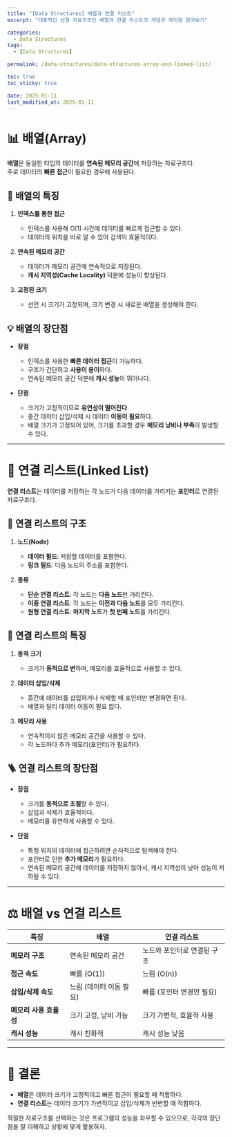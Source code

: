 ```yaml
---
title: "[Data Structures] 배열과 연결 리스트"
excerpt: "대표적인 선형 자료구조인 배열과 연결 리스트의 개념과 차이점 알아보기"

categories:
  - Data Structures
tags:
  - [Data Structures]

permalink: /data-structures/data-structures-array-and-linked-list/

toc: true
toc_sticky: true

date: 2025-01-11
last_modified_at: 2025-01-11
---
```


# 📊 배열(Array)

**배열**은 동일한 타입의 데이터를 **연속된 메모리 공간**에 저장하는 자료구조다.  
주로 데이터의 **빠른 접근**이 필요한 경우에 사용된다.

## 📂 배열의 특징

1. **인덱스를 통한 접근**

   - 인덱스를 사용해 O(1) 시간에 데이터를 빠르게 접근할 수 있다.
   - 데이터의 위치를 바로 알 수 있어 검색이 효율적이다.

2. **연속된 메모리 공간**

   - 데이터가 메모리 공간에 연속적으로 저장된다.
   - **캐시 지역성(Cache Locality)** 덕분에 성능이 향상된다.

3. **고정된 크기**
   - 선언 시 크기가 고정되며, 크기 변경 시 새로운 배열을 생성해야 한다.

## 💡 배열의 장단점

- **장점**

  - 인덱스를 사용한 **빠른 데이터 접근**이 가능하다.
  - 구조가 간단하고 **사용이 용이**하다.
  - 연속된 메모리 공간 덕분에 **캐시 성능**이 뛰어나다.

- **단점**

  - 크기가 고정적이므로 **유연성이 떨어진다**.
  - 중간 데이터 삽입/삭제 시 데이터 **이동이 필요**하다.
  - 배열 크기가 고정되어 있어, 크기를 초과할 경우 **메모리 낭비나 부족**이 발생할 수 있다.

---

# 🔗 연결 리스트(Linked List)

**연결 리스트**는 데이터를 저장하는 각 노드가 다음 데이터를 가리키는 **포인터**로 연결된 자료구조다.

## 🧬 연결 리스트의 구조

1. **노드(Node)**

   - **데이터 필드**: 저장할 데이터를 포함한다.
   - **링크 필드**: 다음 노드의 주소를 포함한다.

2. **종류**
   - **단순 연결 리스트**: 각 노드는 **다음 노드**만 가리킨다.
   - **이중 연결 리스트**: 각 노드는 **이전과 다음 노드**를 모두 가리킨다.
   - **원형 연결 리스트**: **마지막 노드**가 **첫 번째 노드**를 가리킨다.

## 🧵 연결 리스트의 특징

1. **동적 크기**

   - 크기가 **동적으로 변**하며, 메모리를 효율적으로 사용할 수 있다.

2. **데이터 삽입/삭제**

   - 중간에 데이터를 삽입하거나 삭제할 때 포인터만 변경하면 된다.
   - 배열과 달리 데이터 이동이 필요 없다.

3. **메모리 사용**
   - 연속적이지 않은 메모리 공간을 사용할 수 있다.
   - 각 노드마다 추가 메모리(포인터)가 필요하다.

## 🪜 연결 리스트의 장단점

- **장점**

  - 크기를 **동적으로 조절**할 수 있다.
  - 삽입과 삭제가 효율적이다.
  - 메모리를 유연하게 사용할 수 있다.

- **단점**

  - 특정 위치의 데이터에 접근하려면 순차적으로 탐색해야 한다.
  - 포인터로 인한 **추가 메모리**가 필요하다.
  - 연속된 메모리 공간에 데이터를 저장하지 않아서, 캐시 지역성이 낮아 성능이 저하될 수 있다.

---

# ⚖️ 배열 vs 연결 리스트

| 특징                   | 배열                    | 연결 리스트                 |
| ---------------------- | ----------------------- | --------------------------- |
| **메모리 구조**        | 연속된 메모리 공간      | 노드와 포인터로 연결된 구조 |
| **접근 속도**          | 빠름 (O(1))             | 느림 (O(n))                 |
| **삽입/삭제 속도**     | 느림 (데이터 이동 필요) | 빠름 (포인터 변경만 필요)   |
| **메모리 사용 효율성** | 크기 고정, 낭비 가능    | 크기 가변적, 효율적 사용    |
| **캐시 성능**          | 캐시 친화적             | 캐시 성능 낮음              |

---

# 🧐 결론

- **배열**은 데이터 크기가 고정적이고 빠른 접근이 필요할 때 적합하다.
- **연결 리스트**는 데이터 크기가 가변적이고 삽입/삭제가 빈번할 때 적합하다.

적절한 자료구조를 선택하는 것은 프로그램의 성능을 좌우할 수 있으므로, 각각의 장단점을 잘 이해하고 상황에 맞게 활용하자.
